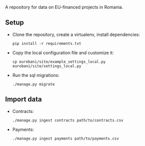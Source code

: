 A repository for data on EU-financed projects in Romania.

## Setup
* Clone the repository, create a virtualenv, install dependencies:

    ```shell
    pip install -r requirements.txt
    ```

* Copy the local configuration file and customize it:

    ```shell
    cp eurobani/site/example_settings_local.py eurobani/site/settings_local.py
    ```

* Run the sql migrations:

    ```shell
    ./manage.py migrate
    ```

## Import data
* Contracts:

    ```shell
    ./manage.py ingest contracts path/to/contracts.csv
    ```

* Payments:

    ```shell
    ./manage.py ingest payments path/to/payments.csv
    ```
